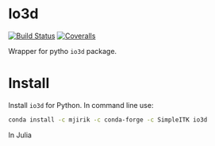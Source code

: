 # Io3d

[![Build Status](https://travis-ci.com/mjirik/Io3d.jl.svg?branch=master)](https://travis-ci.com/mjirik/Io3d.jl)
[![Coveralls](https://coveralls.io/repos/github/mjirik/Io3d.jl/badge.svg?branch=master)](https://coveralls.io/github/mjirik/Io3d.jl?branch=master)


Wrapper for pytho `io3d` package.


# Install

Install `io3d` for Python. In command line use:
```bash
conda install -c mjirik -c conda-forge -c SimpleITK io3d

```

In Julia 
